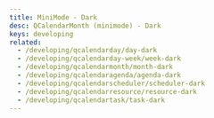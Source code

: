 ```yaml
---
title: MiniMode - Dark
desc: QCalendarMonth (minimode) - Dark
keys: developing
related:
  - /developing/qcalendarday/day-dark
  - /developing/qcalendarday-week/week-dark
  - /developing/qcalendarmonth/month-dark
  - /developing/qcalendaragenda/agenda-dark
  - /developing/qcalendarscheduler/scheduler-dark
  - /developing/qcalendarresource/resource-dark
  - /developing/qcalendartask/task-dark
---
```


<example-viewer
  title="Dark"
  file="MiniModeDark"
  codepen-title="QCalendarMonth (mini-mode)"
/>
